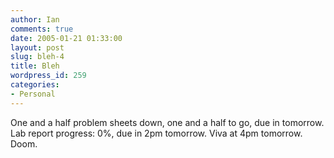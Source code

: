 ```yaml
---
author: Ian
comments: true
date: 2005-01-21 01:33:00
layout: post
slug: bleh-4
title: Bleh
wordpress_id: 259
categories:
- Personal
---
```


One and a half problem sheets down, one and a half to go, due in tomorrow.  Lab report progress: 0%, due in 2pm tomorrow.  Viva at 4pm tomorrow.  Doom.  


